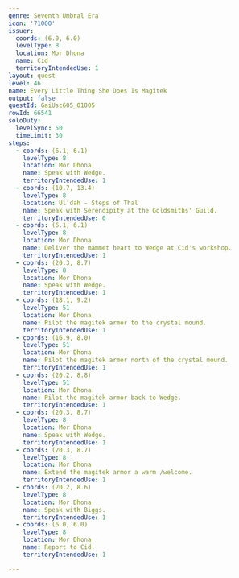 ```yaml
---
genre: Seventh Umbral Era
icon: '71000'
issuer:
  coords: (6.0, 6.0)
  levelType: 8
  location: Mor Dhona
  name: Cid
  territoryIntendedUse: 1
layout: quest
level: 46
name: Every Little Thing She Does Is Magitek
output: false
questId: GaiUsc605_01005
rowId: 66541
soloDuty:
  levelSync: 50
  timeLimit: 30
steps:
  - coords: (6.1, 6.1)
    levelType: 8
    location: Mor Dhona
    name: Speak with Wedge.
    territoryIntendedUse: 1
  - coords: (10.7, 13.4)
    levelType: 8
    location: Ul'dah - Steps of Thal
    name: Speak with Serendipity at the Goldsmiths' Guild.
    territoryIntendedUse: 0
  - coords: (6.1, 6.1)
    levelType: 8
    location: Mor Dhona
    name: Deliver the mammet heart to Wedge at Cid's workshop.
    territoryIntendedUse: 1
  - coords: (20.3, 8.7)
    levelType: 8
    location: Mor Dhona
    name: Speak with Wedge.
    territoryIntendedUse: 1
  - coords: (18.1, 9.2)
    levelType: 51
    location: Mor Dhona
    name: Pilot the magitek armor to the crystal mound.
    territoryIntendedUse: 1
  - coords: (16.9, 8.0)
    levelType: 51
    location: Mor Dhona
    name: Pilot the magitek armor north of the crystal mound.
    territoryIntendedUse: 1
  - coords: (20.2, 8.8)
    levelType: 51
    location: Mor Dhona
    name: Pilot the magitek armor back to Wedge.
    territoryIntendedUse: 1
  - coords: (20.3, 8.7)
    levelType: 8
    location: Mor Dhona
    name: Speak with Wedge.
    territoryIntendedUse: 1
  - coords: (20.3, 8.7)
    levelType: 8
    location: Mor Dhona
    name: Extend the magitek armor a warm /welcome.
    territoryIntendedUse: 1
  - coords: (20.2, 8.6)
    levelType: 8
    location: Mor Dhona
    name: Speak with Biggs.
    territoryIntendedUse: 1
  - coords: (6.0, 6.0)
    levelType: 8
    location: Mor Dhona
    name: Report to Cid.
    territoryIntendedUse: 1

---
```

